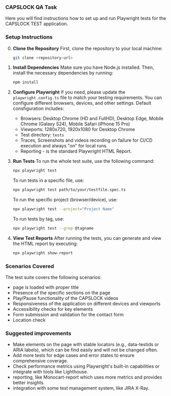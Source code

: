 ### CAPSLOCK QA Task
Here you will find instructions how to set up and run Playwright tests for the CAPSLOCK TEST application.


### Setup Instructions
0. **Clone the Repository**
   First, clone the repository to your local machine:
   ```bash
   git clone <repository-url>
   ```

1. **Install Dependencies**
   Make sure you have Node.js installed. Then, install the necessary dependencies by running:
   ```bash
   npm install
   ```

2. **Configure Playwright**
   If you need, please update the `playwright.config.ts` file to match your testing requirements. You can configure different browsers, devices, and other settings.
   Default consfiguration includes:
   - Browsers: Desktop Chrome (HD and FullHD), Desktop Edge, Mobile Chrome (Galaxy S24), Mobile Safari (iPhone 15 Pro)
   - Viewports: 1280x720, 1920x1080 for Desktop Chrome
   - Test directory: `tests`
   - Traces, Screenshots and videos recording on failure for CI/CD execution and always "on" for local runs.
   - Reporting - is the standard Playwright HTML Report.

3. **Run Tests**
   To run the whole test suite, use the following command:
   ```bash
   npx playwright test
   ```

   To run tests in a specific file, use:
   ```bash
   npx playwright test path/to/your/testfile.spec.ts
   ```

   To run the specific project (browser/device), use:
   ```bash
   npx playwright test --project="Project Name"
   ```

   To run tests by tag, use:
   ```bash
   npx playwright test --grep @tagname
   ```

4. **View Test Reports**
    After running the tests, you can generate and view the HTML report by executing:
    ```bash
   npx playwright show-report
   ```

### Scenarios Covered
The test suite covers the following scenarios:
- page is loaded with proper title
- Presence of the specific sections on the page
- Play/Pause functionality of the CAPSLOCK videos
- Responsiveness of the application on different devices and viewports
- Accessibility checks for key elements
- Form submission and validation for the contact form
- Location check

### Suggested improvements
- Make elements on the page with stable locators (e.g., data-testids or ARIA labels), which can be find easily and will not be changed often.
- Add more tests for edge cases and error states to ensure comprehensive coverage.
- Check performance metrics using Playwright's built-in capabilities or integrate with tools like Lighthouse.
- reporting, like Monocart-report which uses more metrics and provides better insights.
- integration with some test management system, like JIRA X-Ray.